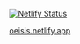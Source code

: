 [![Netlify Status](https://api.netlify.com/api/v1/badges/e4aea96e-dac3-42bb-93b2-a4c832ff0a1f/deploy-status)](https://app.netlify.com/sites/oeisis/deploys)

[oeisis.netlify.app](https://oeisis.netlify.app/)
